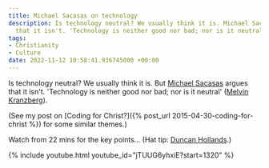 ```yaml
---
title: Michael Sacasas on technology
description: Is technology neutral? We usually think it is. Michael Sacasas argues
  that it isn't. 'Technology is neither good nor bad; nor is it neutral' (Kranzberg).
tags:
- Christianity
- Culture
date: 2022-11-12 10:58:41.936745000 +00:00
---
```

Is technology neutral? We usually think it is. But [Michael Sacasas](https://theconvivialsociety.substack.com) argues that it isn't. 'Technology is neither good nor bad; nor is it neutral' ([Melvin Kranzberg](https://en.wikipedia.org/wiki/Melvin_Kranzberg)).

(See my post on [Coding for Christ?]({% post_url 2015-04-30-coding-for-christ %}) for some similar themes.)

Watch from 22 mins for the key points... (Hat tip: [Duncan Hollands](https://twitter.com/DuncanHollands).)

{% include youtube.html youtube_id="jTUUG6yhxiE?start=1320" %}

